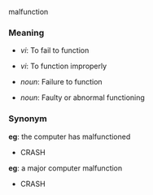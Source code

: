malfunction
### Meaning
+ _vi_: To fail to function
+ _vi_: To function improperly

+ _noun_: Failure to function
+ _noun_: Faulty or abnormal functioning

### Synonym

__eg__: the computer has malfunctioned

+ CRASH

__eg__: a major computer malfunction

+ CRASH


